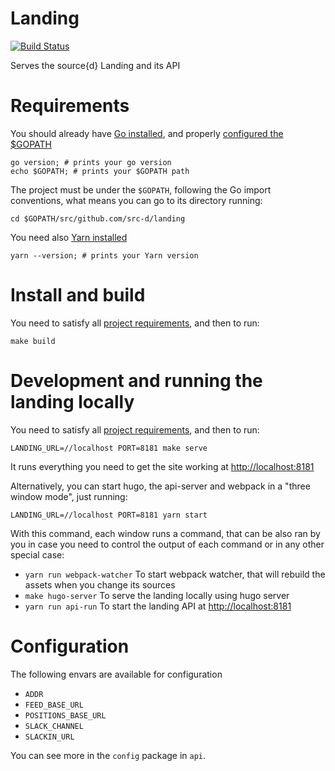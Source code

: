 # Landing
[![Build Status](https://travis-ci.org/src-d/landing.svg?branch=master)](https://travis-ci.org/src-d/landing)

Serves the source{d} Landing and its API

Requirements
===
You should already have [Go installed](https://golang.org/doc/install#install), and properly [configured the $GOPATH](https://github.com/golang/go/wiki/SettingGOPATH)
```
go version; # prints your go version
echo $GOPATH; # prints your $GOPATH path
```

The project must be under the `$GOPATH`, following the Go import conventions, what means you can go to its directory running:
```
cd $GOPATH/src/github.com/src-d/landing
```

You need also [Yarn installed](https://yarnpkg.com/en/docs/install)

```
yarn --version; # prints your Yarn version
```

Install and build
===

You need to satisfy all [project requirements](#requirements), and then to run:

```
make build
```

Development and running the landing locally
===

You need to satisfy all [project requirements](#requirements), and then to run:

```
LANDING_URL=//localhost PORT=8181 make serve
```
It runs everything you need to get the site working at [http://localhost:8181](http://localhost:8181)

Alternatively, you can start hugo, the api-server and webpack in a "three window mode", just running:
```
LANDING_URL=//localhost PORT=8181 yarn start
```
With this command, each window runs a command, that can be also ran by you in case you need to control the output of each command or in any other special case:
* `yarn run webpack-watcher` To start webpack watcher, that will rebuild the assets when you change its sources
* `make hugo-server` To serve the landing locally using hugo server
* `yarn run api-run` To start the landing API at [http://localhost:8181](http://localhost:8181)

Configuration
===

The following envars are available for configuration

- `ADDR`
- `FEED_BASE_URL`
- `POSITIONS_BASE_URL`
- `SLACK_CHANNEL`
- `SLACKIN_URL`

You can see more in the `config` package in `api`.
